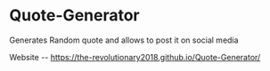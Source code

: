 # Quote-Generator
Generates Random quote and allows to post it on social media

Website -- https://the-revolutionary2018.github.io/Quote-Generator/
